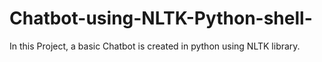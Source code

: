 # Chatbot-using-NLTK-Python-shell-
In this Project, a basic Chatbot is created in python using NLTK library. 
